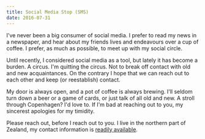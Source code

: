 ```yaml
---
title: Social Media Stop (SMS)
date: 2016-07-31
---
```


I've never been a big consumer of social media. I prefer to read my news in a
newspaper, and hear about my friends lives and endeavours over a cup of coffee.
I prefer, as much as possible, to meet up with my social circle.

Until recently, I considered social media as a tool, but lately it has become a
burden. A circus. I'm quitting the circus. Not to break off contact with
old and new acquaintances. On the contrary I hope that we can reach out to each
other and keep (or reestablish) contact.

My door is always open, and a pot of coffee is always brewing. I'll seldom turn
down a beer or a game of cards, or just talk of all old and new. A stroll
through Copenhagen? I'd love to. If I'm bad at reaching out to you, my sincerest
apologies for my timidity.

Please reach out, before I reach out to you. I live in the northern part of
Zealand, my contact information is [readily available](/contact).
